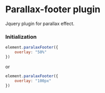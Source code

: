 # Parallax-footer plugin

Jquery plugin for parallax effect.

### Initialization

```javascript
element.paralaxFooter({
    overlay: "50%"
})
```
or

```javascript
element.paralaxFooter({
    overlay: "100px"
})
```